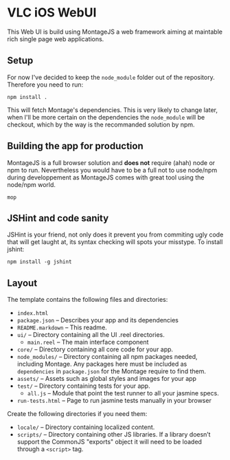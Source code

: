 VLC iOS WebUI
==============

This Web UI is build using MontageJS a web framework aiming at maintable rich single page web applications.


Setup
---
For now I've decided to keep the `node_module` folder out of the repository. Therefore you need to run:

```
npm install .
```

This will fetch Montage's dependencies.
This is very likely to change later, when I'll be more certain on the dependencies the `node_module` will be checkout, which by the way is the recommanded solution by npm.



Building the app for production
---

MontageJS is a full browser solution and **does not** require (ahah) node or npm to run.
Nevertheless you would have to be a full not to use node/npm during developpement as MontageJS comes with great tool using the node/npm world.


```
mop

```

JSHint and code sanity
---
JSHint is your friend, not only does it prevent you from commiting ugly code that will get laught at, its syntax checking will spots your misstype.
To install jshint:

```
npm install -g jshint
```

Layout
------

The template contains the following files and directories:

* `index.html`
* `package.json` – Describes your app and its dependencies
* `README.markdown` – This readme.
* `ui/` – Directory containing all the UI .reel directories.
  * `main.reel` – The main interface component
* `core/` – Directory containing all core code for your app.
* `node_modules/` – Directory containing all npm packages needed, including Montage. Any packages here must be included as `dependencies` in `package.json` for the Montage require to find them.
* `assets/` – Assets such as global styles and images for your app
* `test/` – Directory containing tests for your app.
  * `all.js` – Module that point the test runner to all your jasmine specs.
* `run-tests.html` – Page to run jasmine tests manually in your browser

Create the following directories if you need them:

* `locale/` – Directory containing localized content.
* `scripts/` – Directory containing other JS libraries. If a library doesn’t support the CommonJS "exports" object it will need to be loaded through a `<script>` tag.
